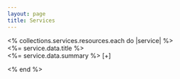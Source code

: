 ```yaml
---
layout: page
title: Services
---
```


<div class="grid--50-50 page-width">
  <% collections.services.resources.each do |service| %>
    <div class="service--title">
      <%= service.data.title %>
    </div>
    <div  class="service--summary">
      <%= service.data.summary %>
      <span class="clickable">[+]</span>
    </div>
    
  <% end %>
</div>
